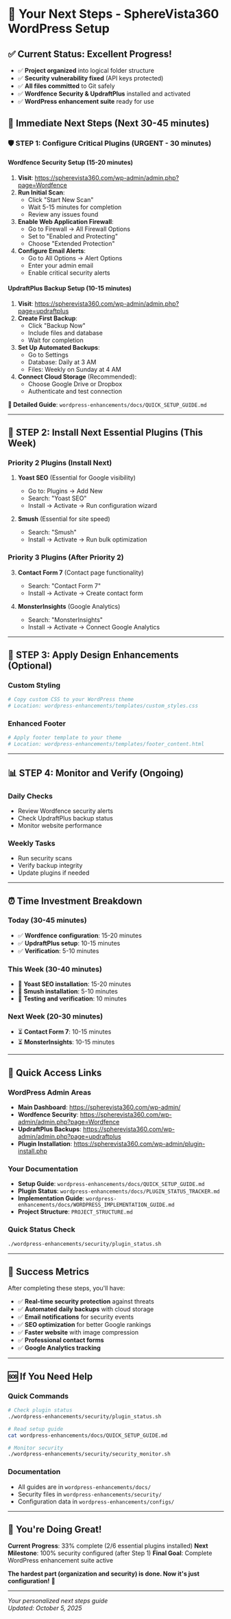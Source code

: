 # 🎯 Your Next Steps - SphereVista360 WordPress Setup

## ✅ Current Status: Excellent Progress!
- ✅ **Project organized** into logical folder structure
- ✅ **Security vulnerability fixed** (API keys protected)
- ✅ **All files committed** to Git safely
- ✅ **Wordfence Security & UpdraftPlus** installed and activated
- ✅ **WordPress enhancement suite** ready for use

## 🚀 Immediate Next Steps (Next 30-45 minutes)

### 🛡️ **STEP 1: Configure Critical Plugins (URGENT - 30 minutes)**

#### Wordfence Security Setup (15-20 minutes)
1. **Visit**: https://spherevista360.com/wp-admin/admin.php?page=Wordfence
2. **Run Initial Scan**:
   - Click "Start New Scan"
   - Wait 5-15 minutes for completion
   - Review any issues found
3. **Enable Web Application Firewall**:
   - Go to Firewall → All Firewall Options
   - Set to "Enabled and Protecting"
   - Choose "Extended Protection"
4. **Configure Email Alerts**:
   - Go to All Options → Alert Options
   - Enter your admin email
   - Enable critical security alerts

#### UpdraftPlus Backup Setup (10-15 minutes)
1. **Visit**: https://spherevista360.com/wp-admin/admin.php?page=updraftplus
2. **Create First Backup**:
   - Click "Backup Now"
   - Include files and database
   - Wait for completion
3. **Set Up Automated Backups**:
   - Go to Settings
   - Database: Daily at 3 AM
   - Files: Weekly on Sunday at 4 AM
4. **Connect Cloud Storage** (Recommended):
   - Choose Google Drive or Dropbox
   - Authenticate and test connection

**📖 Detailed Guide**: `wordpress-enhancements/docs/QUICK_SETUP_GUIDE.md`

---

## 🔄 **STEP 2: Install Next Essential Plugins (This Week)**

### Priority 2 Plugins (Install Next)
1. **Yoast SEO** (Essential for Google visibility)
   - Go to: Plugins → Add New
   - Search: "Yoast SEO"
   - Install → Activate → Run configuration wizard

2. **Smush** (Essential for site speed)
   - Search: "Smush"
   - Install → Activate → Run bulk optimization

### Priority 3 Plugins (After Priority 2)
3. **Contact Form 7** (Contact page functionality)
   - Search: "Contact Form 7"
   - Install → Activate → Create contact form

4. **MonsterInsights** (Google Analytics)
   - Search: "MonsterInsights"
   - Install → Activate → Connect Google Analytics

---

## 🎨 **STEP 3: Apply Design Enhancements (Optional)**

### Custom Styling
```bash
# Copy custom CSS to your WordPress theme
# Location: wordpress-enhancements/templates/custom_styles.css
```

### Enhanced Footer
```bash
# Apply footer template to your theme
# Location: wordpress-enhancements/templates/footer_content.html
```

---

## 📊 **STEP 4: Monitor and Verify (Ongoing)**

### Daily Checks
- Review Wordfence security alerts
- Check UpdraftPlus backup status
- Monitor website performance

### Weekly Tasks
- Run security scans
- Verify backup integrity
- Update plugins if needed

---

## ⏰ **Time Investment Breakdown**

### Today (30-45 minutes)
- ✅ **Wordfence configuration**: 15-20 minutes
- ✅ **UpdraftPlus setup**: 10-15 minutes
- ✅ **Verification**: 5-10 minutes

### This Week (30-40 minutes)
- 🔄 **Yoast SEO installation**: 15-20 minutes
- 🔄 **Smush installation**: 5-10 minutes
- 🔄 **Testing and verification**: 10 minutes

### Next Week (20-30 minutes)
- ⏳ **Contact Form 7**: 10-15 minutes
- ⏳ **MonsterInsights**: 10-15 minutes

---

## 🔗 **Quick Access Links**

### WordPress Admin Areas
- **Main Dashboard**: https://spherevista360.com/wp-admin/
- **Wordfence Security**: https://spherevista360.com/wp-admin/admin.php?page=Wordfence
- **UpdraftPlus Backups**: https://spherevista360.com/wp-admin/admin.php?page=updraftplus
- **Plugin Installation**: https://spherevista360.com/wp-admin/plugin-install.php

### Your Documentation
- **Setup Guide**: `wordpress-enhancements/docs/QUICK_SETUP_GUIDE.md`
- **Plugin Status**: `wordpress-enhancements/docs/PLUGIN_STATUS_TRACKER.md`
- **Implementation Guide**: `wordpress-enhancements/docs/WORDPRESS_IMPLEMENTATION_GUIDE.md`
- **Project Structure**: `PROJECT_STRUCTURE.md`

### Quick Status Check
```bash
./wordpress-enhancements/security/plugin_status.sh
```

---

## 🎯 **Success Metrics**

After completing these steps, you'll have:
- ✅ **Real-time security protection** against threats
- ✅ **Automated daily backups** with cloud storage
- ✅ **Email notifications** for security events
- ✅ **SEO optimization** for better Google rankings
- ✅ **Faster website** with image compression
- ✅ **Professional contact forms**
- ✅ **Google Analytics tracking**

---

## 🆘 **If You Need Help**

### Quick Commands
```bash
# Check plugin status
./wordpress-enhancements/security/plugin_status.sh

# Read setup guide
cat wordpress-enhancements/docs/QUICK_SETUP_GUIDE.md

# Monitor security
./wordpress-enhancements/security/security_monitor.sh
```

### Documentation
- All guides are in `wordpress-enhancements/docs/`
- Security files in `wordpress-enhancements/security/`
- Configuration data in `wordpress-enhancements/configs/`

---

## 🎉 **You're Doing Great!**

**Current Progress**: 33% complete (2/6 essential plugins installed)
**Next Milestone**: 100% security configured (after Step 1)
**Final Goal**: Complete WordPress enhancement suite active

**The hardest part (organization and security) is done. Now it's just configuration!** 🚀

---

*Your personalized next steps guide*  
*Updated: October 5, 2025*